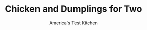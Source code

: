 ---
layout: ../../layouts/MarkdownPostLayout.astro
title: Chicken and Dumplings for Two
author: America's Test Kitchen
pubDate: 2023-03-15
description: "They say that less is more. Could we make less stew with less effort but wind up with more flavor?"
image_url: https://res.cloudinary.com/hksqkdlah/image/upload/ar_1:1,c_fill,dpr_2.0,f_auto,fl_lossy.progressive.strip_profile,g_faces:auto,q_auto:low,w_344/19085_sfs-chickenanddumplings-10
tags: ["Main Courses","Chicken","For Two","Soups"]
calories: 1504
protein: 58
carbohydrates: 55
fats: 
fiber: 4
ingredients: ["2 tablespoons, unsalted butter","2 , carrots, peeled and sliced 1/4 inch thick","1 , small onion, chopped fine","1 , garlic clove, minced","1/2 teaspoon, minced fresh thyme",", Salt and pepper","1 tablespoon, all-purpose flour","1/4 cup, dry sherry","2 cups, chicken broth","1 pound, boneless, skinless chicken thighs, trimmed and cut into 1-inch pieces","1/3 cup, frozen peas","1/2 cup (2 1/2 ounces), all-purpose flour","1 teaspoon, baking powder","1/4 teaspoon, salt","1/4 cup, chicken broth","1 tablespoon, unsalted butter, melted"]
serves: 2
time: "1¼ hours"
instructions: ["FOR THE STEW: Melt butter in medium saucepan over medium-high heat. Add carrots and onion and cook until lightly browned, 5 to 8 minutes. Add garlic, thyme, 1/2 teaspoon salt, and 1/2 teaspoon pepper and cook until fragrant, about 30 seconds. Add flour and cook, stirring, for 1 minute. Stir in sherry, scraping up any browned bits, and cook until nearly dry, about 1 minute. Slowly stir in broth and bring to boil. Add chicken, reduce heat to medium-low, cover, and simmer until chicken is cooked through and tender, about 15 minutes.","FOR THE DUMPLINGS: Combine flour, baking powder, and salt in bowl. Stir in broth and melted butter until just incorporated.","Season stew with salt and pepper to taste. Increase heat to medium. Using 2 spoons, drop eight 1-inch dumplings into stew about 1 inch apart. Cover and simmer for 5 minutes. Sprinkle peas around dumplings, cover, and cook 5 minutes longer. Remove from heat and let cool slightly, uncovered, about 10 minutes. Serve."]
nutrition: ["1207 mg Potassium","824 mg Phosphorus","251 mg Calcium","5 mg Iron","94 mg Magnesium","1615 mg Sodium","4 mg Zinc","30 g Fat","20 mg Niacin (B3)","9 g Monounsaturated","3 g Polyunsaturated","11 mg Vitamin C","267 mg Cholesterol","14 g Saturated","4 g Fiber","60 µg Folic acid","65 µg Folate (food)","10 g Sugars","26 µg Vitamin K","543 g Water","55 g Carbs","168 µg Folate equivalent (total)","58 g Protein","1 mg Vitamin E","1 µg Vitamin B12","1 mg Vitamin B6","697 µg Vitamin A","752 kcal Energy","1504 calories"]
notes: "Make the dumplings just before adding them to the stew."
---